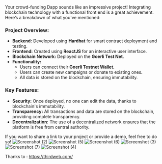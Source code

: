 Your crowd-funding Dapp sounds like an impressive project! Integrating blockchain technology with a functional front end is a great achievement. Here’s a breakdown of what you've mentioned:

### Project Overview:
- **Backend:** Developed using **Hardhat** for smart contract deployment and testing.
- **Frontend:** Created using **ReactJS** for an interactive user interface.
- **Blockchain Network:** Deployed on the **Goerli Test Net**.
- **Functionality:**
  - Users can connect their **Goerli Testnet Wallet**.
  - Users can create new campaigns or donate to existing ones.
  - All data is stored on the blockchain, ensuring immutability.

### Key Features:
- **Security:** Once deployed, no one can edit the data, thanks to blockchain's immutability.
- **Transparency:** All transactions and data are stored on the blockchain, providing complete transparency.
- **Decentralization:** The use of a decentralized network ensures that the platform is free from central authority.

If you want to share a link to your project or provide a demo, feel free to do so!
![Screenshot (2)](https://user-images.githubusercontent.com/121276285/210399273-103dc27a-d402-456d-9c30-3d322c31b3bd.png)
![Screenshot (5)](https://user-images.githubusercontent.com/121276285/210399301-23c4ce83-57e3-45e8-9f8d-4c3b78487047.png)
![Screenshot (6)](https://user-images.githubusercontent.com/121276285/210399326-31db4067-7124-4248-8b76-2dc1e270676c.png)
![Screenshot (3)](https://user-images.githubusercontent.com/121276285/210399341-07ef0c3f-8fee-496e-be6b-6abef2bcfa50.png)
![Screenshot (7)](https://user-images.githubusercontent.com/121276285/210399357-a0d373e4-64c5-4379-945c-83d865a08f50.png)
![Screenshot (4)](https://user-images.githubusercontent.com/121276285/210399366-4625cd8a-e397-41e2-a953-bfa632b445f3.png)



Thanks to : https://thirdweb.com/
